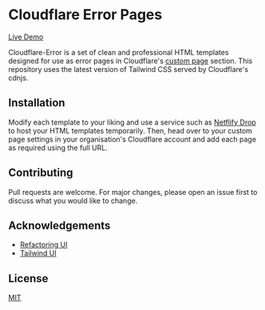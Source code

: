 # Cloudflare Error Pages

[Live Demo](https://mrdemonwolf.github.io/cf-pages/)

Cloudflare-Error is a set of clean and professional HTML templates designed for use as error pages in Cloudflare's [custom page](https://support.cloudflare.com/hc/en-us/articles/200172706-Configuring-Custom-Pages-Error-and-Challenge-) section. This repository uses the latest version of Tailwind CSS served by Cloudflare's cdnjs.

## Installation

Modify each template to your liking and use a service such as [Netflify Drop](https://app.netlify.com/drop) to host your HTML templates temporarily. Then, head over to your custom page settings in your organisation's Cloudflare account and add each page as required using the full URL.

## Contributing

Pull requests are welcome. For major changes, please open an issue first to discuss what you would like to change.

## Acknowledgements

- [Refactoring UI](https://refactoringui.com/)
- [Tailwind UI](https://tailwindui.com/)

## License

[MIT](https://choosealicense.com/licenses/mit/)
